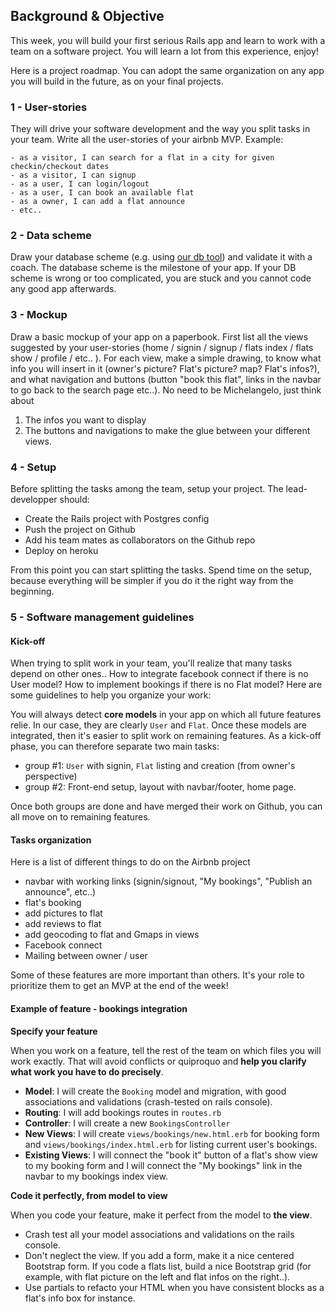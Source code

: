 ## Background & Objective

This week, you will build your first serious Rails app and learn to work with a team on a software project. You will learn a lot from this experience, enjoy!

Here is a project roadmap. You can adopt the same organization on any app you will build in the future, as on your final projects.

### 1 - User-stories

They will drive your software development and the way you split tasks in your team. Write all the user-stories of your airbnb MVP. Example:

```
- as a visitor, I can search for a flat in a city for given checkin/checkout dates
- as a visitor, I can signup
- as a user, I can login/logout
- as a user, I can book an available flat
- as a owner, I can add a flat announce
- etc..
```

### 2 - Data scheme 

Draw your database scheme  (e.g. using [our db tool](http://db.lewagon.org/)) and validate it with a coach. The database scheme is the milestone of your app. If your DB scheme is wrong or too complicated, you are stuck and you cannot code any good app afterwards.

### 3 - Mockup

Draw a basic mockup of your app on a paperbook. First list all the views suggested by your user-stories (home / signin / signup / flats index / flats show / profile / etc.. ). For each view, make a simple drawing, to know what info you will insert in it (owner's picture? Flat's picture? map? Flat's infos?), and what navigation and buttons (button "book this flat", links in the navbar to go back to the search page etc..). No need to be Michelangelo, just think about 

1. The infos you want to display 
2. The buttons and navigations to make the glue between your different views.


### 4 - Setup

Before splitting the tasks among the team, setup your project. The lead-developper should:

- Create the Rails project with Postgres config
- Push the project on Github
- Add his team mates as collaborators on the Github repo
- Deploy on heroku

From this point you can start splitting the tasks. Spend time on the setup, because everything will be simpler if you do it the right way from the beginning.

### 5 - Software management guidelines

#### Kick-off

When trying to split work in your team, you'll realize that many tasks depend on other ones.. How to integrate facebook connect if there is no User model? How to implement bookings if there is no Flat model? Here are some guidelines to help you organize your work:

You will always detect **core models** in your app on which all future features relie. In our case, they are clearly `User` and `Flat`. Once these models are integrated, then it's easier to split work on remaining features. As a kick-off phase, you can therefore separate two main tasks:

- group #1: `User` with signin, `Flat` listing and creation (from owner's perspective)
- group #2: Front-end setup, layout with navbar/footer, home page.

Once both groups are done and have merged their work on Github, you can all move on to remaining features.

#### Tasks organization

Here is a list of different things to do on the Airbnb project

- navbar with working links (signin/signout, "My bookings", "Publish an announce", etc..)
- flat's booking
- add pictures to flat
- add reviews to flat
- add geocoding to flat and Gmaps in views
- Facebook connect
- Mailing between owner / user

Some of these features are more important than others. It's your role to prioritize them to get an MVP at the end of the week! 

#### Example of feature - bookings integration

**Specify your feature**

When you work on a feature, tell the rest of the team on which files you will work exactly. That will avoid conflicts or quiproquo and **help you clarify what work you have to do precisely**.

- **Model**: I will create the `Booking` model and migration, with good associations and validations (crash-tested on rails console).
- **Routing**: I will add bookings routes in `routes.rb`
- **Controller**: I will create a new `BookingsController`
- **New Views**: I will create `views/bookings/new.html.erb` for booking form and `views/bookings/index.html.erb` for listing current user's bookings.
- **Existing Views**: I will connect the "book it" button of a flat's show view to my booking form and I will connect the "My bookings" link in the navbar to my bookings index view.

**Code it perfectly, from model to view**

When you code your feature, make it perfect from the model to **the view**. 

- Crash test all your model associations and validations on the rails console.
- Don't neglect the view. If you add a form, make it a nice centered Bootstrap form. If you code a flats list, build a nice Bootstrap grid (for example, with flat picture on the left and flat infos on the right..). 
- Use partials to refacto your HTML when you have consistent blocks as a flat's info box for instance.


